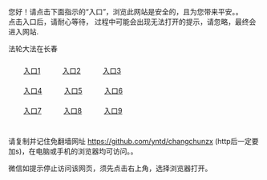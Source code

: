 您好！请点击下面指示的“入口”，浏览此网站是安全的，且为您带来平安。。 <br/>
点击入口后，请耐心等待， 过程中可能会出现无法打开的提示，请忽略，最终会进入网站. </br>

法轮大法在长春<br/>
<div style="padding:10px"><a style="margin:20px" target="_blank" href="https://d3my4ev6jbqvol.cloudfront.net/2Qpsp?llspqiiy" id="ccLink1" rel="nofollow">入口1</a> <a target="_blank" style="margin:20px" href="https://d19im8xo3nxk2b.cloudfront.net/2Qpsp?bynbsl" id="ccLink2" rel="nofollow">入口2</a> <a style="margin:20px" target="_blank" href="https://d29qaymqzk0dw9.cloudfront.net/2Qpsp?rcdvye" id="ccLink3" rel="nofollow">入口3</a></div>

<div style="padding:10px" ><a style="margin:20px" target="_blank" href="https://d3my4ev6jbqvol.cloudfront.net/2Qpsp?llspqiiy" id="ccLink4" rel="nofollow">入口4</a> <a style="margin:20px" href="https://d19im8xo3nxk2b.cloudfront.net/2Qpsp?bynbsl" target="_blank" id="ccLink5" rel="nofollow">入口5</a> <a style="margin:20px" href="https://d29qaymqzk0dw9.cloudfront.net/2Qpsp?rcdvye" target="_blank" id="ccLink6" rel="nofollow">入口6</a></div>

<div style="padding:10px"><a style="margin:20px" target="_blank" href="https://d3my4ev6jbqvol.cloudfront.net/2Qpsp?llspqiiy" id="ccLink7" rel="nofollow">入口7</a> <a style="margin:20px" href="https://d19im8xo3nxk2b.cloudfront.net/2Qpsp?bynbsl" target="_blank" id="ccLink8" rel="nofollow">入口8</a> <a style="margin:20px" target="_blank" href="https://d29qaymqzk0dw9.cloudfront.net/2Qpsp?rcdvye" id="ccLink9" rel="nofollow">入口9</a></div>

<br/>



请复制并记住免翻墙网址 https://github.com/yntd/changchunzx (http后一定要加s)，在电脑或手机的浏览器均可访问。。<br/>

微信如提示停止访问该网页，须先点击右上角，选择浏览器打开。
